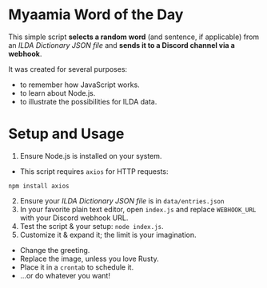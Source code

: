# Myaamia Word of the Day

This simple script **selects a random word** (and sentence, if applicable) from an *ILDA Dictionary JSON file* and **sends it to a Discord channel via a webhook**.

It was created for several purposes:
- to remember how JavaScript works.
- to learn about Node.js.
- to illustrate the possibilities for ILDA data.

# Setup and Usage

1. Ensure Node.js is installed on your system.
  - This script requires `axios` for HTTP requests:
  ```shell
  npm install axios  
  ```
2. Ensure your *ILDA Dictionary JSON file* is in `data/entries.json`
3. In your favorite plain text editor, open `index.js` and replace `WEBHOOK_URL` with your Discord webhook URL.
4. Test the script & your setup: `node index.js`.
5. Customize it & expand it; the limit is your imagination.
  - Change the greeting.
  - Replace the image, unless you love Rusty.
  - Place it in a `crontab` to schedule it.
  - ...or do whatever you want!

